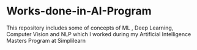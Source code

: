 # Works-done-in-AI-Program

This repository includes some of concepts of ML , Deep Learning, Computer Vision and NLP which I worked during my Artificial Intelligence Masters Program at Simplilearn
